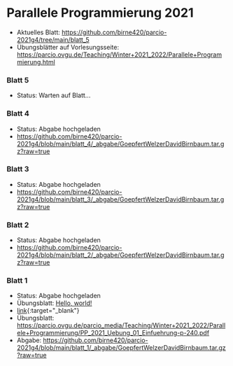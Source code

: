 # Parallele Programmierung 2021
- Aktuelles Blatt: https://github.com/birne420/parcio-2021g4/tree/main/blatt_5
- Übungsblätter auf Vorlesungsseite: https://parcio.ovgu.de/Teaching/Winter+2021_2022/Parallele+Programmierung.html
### Blatt 5
- Status: Warten auf Blatt...
### Blatt 4
- Status: Abgabe hochgeladen
- https://github.com/birne420/parcio-2021g4/blob/main/blatt_4/_abgabe/GoepfertWelzerDavidBirnbaum.tar.gz?raw=true
### Blatt 3
- Status: Abgabe hochgeladen
- https://github.com/birne420/parcio-2021g4/blob/main/blatt_3/_abgabe/GoepfertWelzerDavidBirnbaum.tar.gz?raw=true
### Blatt 2
- Status: Abgabe hochgeladen
- https://github.com/birne420/parcio-2021g4/blob/main/blatt_2/_abgabe/GoepfertWelzerDavidBirnbaum.tar.gz?raw=true
### Blatt 1
- Status: Abgabe hochgeladen
- Übungsblatt: <a href="https://parcio.ovgu.de/parcio_media/Teaching/Winter+2021_2022/Parallele+Programmierung/PP_2021_Uebung_01_Einfuehrung-p-240.pdf" target="_blank">Hello, world!</a>
- [link](https://parcio.ovgu.de/parcio_media/Teaching/Winter+2021_2022/Parallele+Programmierung/PP_2021_Uebung_01_Einfuehrung-p-240.pdf){:target="_blank"}
- Übungsblatt: https://parcio.ovgu.de/parcio_media/Teaching/Winter+2021_2022/Parallele+Programmierung/PP_2021_Uebung_01_Einfuehrung-p-240.pdf
- Abgabe: https://github.com/birne420/parcio-2021g4/blob/main/blatt_1/_abgabe/GoepfertWelzerDavidBirnbaum.tar.gz?raw=true
